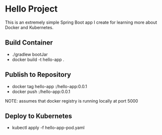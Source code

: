 # Hello Project
This is an extremely simple Spring Boot app I create for learning more about Docker and Kubernetes.

## Build Container
* ./gradlew bootJar
* docker build -t hello-app .

## Publish to Repository
* docker tag hello-app <hostname>:<port>/hello-app:0.0.1
* docker push <hostname>:<port>/hello-app:0.0.1

NOTE: assumes that docker registry is running locally at port 5000

## Deploy to Kubernetes
* kubectl apply -f hello-app-pod.yaml
